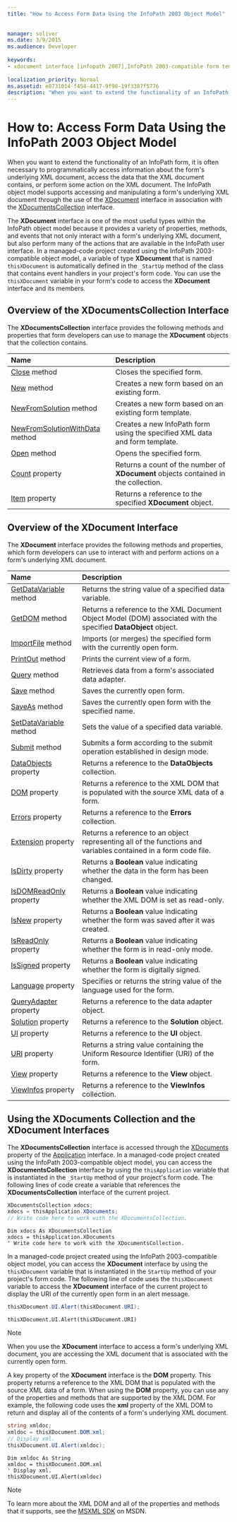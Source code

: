 ```yaml
---
title: "How to Access Form Data Using the InfoPath 2003 Object Model"
 
 
manager: soliver
ms.date: 3/9/2015
ms.audience: Developer
 
keywords:
- xdocument interface [infopath 2007],InfoPath 2003-compatible form templates, accessing form data,XDocumentsCollection interface [InfoPath 2007]
 
localization_priority: Normal
ms.assetid: e0731014-f454-4417-9f90-19f3387f5776
description: "When you want to extend the functionality of an InfoPath form, it is often necessary to programmatically access information about the form's underlying XML document, access the data that the XML document contains, or perform some action on the XML document. The InfoPath object model supports accessing and manipulating a form's underlying XML document through the use of the XDocument interface in association with the XDocumentsCollection interface."
---
```


# How to: Access Form Data Using the InfoPath 2003 Object Model

When you want to extend the functionality of an InfoPath form, it is often necessary to programmatically access information about the form's underlying XML document, access the data that the XML document contains, or perform some action on the XML document. The InfoPath object model supports accessing and manipulating a form's underlying XML document through the use of the [XDocument](https://msdn.microsoft.com/library/Microsoft.Office.Interop.InfoPath.SemiTrust.XDocument.aspx) interface in association with the [XDocumentsCollection](https://msdn.microsoft.com/library/Microsoft.Office.Interop.InfoPath.SemiTrust.XDocumentsCollection.aspx) interface. 
  
The **XDocument** interface is one of the most useful types within the InfoPath object model because it provides a variety of properties, methods, and events that not only interact with a form's underlying XML document, but also perform many of the actions that are available in the InfoPath user interface. In a managed-code project created using the InfoPath 2003-compatible object model, a variable of type **XDocument** that is named  `thisXDocument` is automatically defined in the  `_StartUp` method of the class that contains event handlers in your project's form code. You can use the  `thisXDocument` variable in your form's code to access the **XDocument** interface and its members. 
  
## Overview of the XDocumentsCollection Interface

The **XDocumentsCollection** interface provides the following methods and properties that form developers can use to manage the **XDocument** objects that the collection contains. 
  
|**Name**|**Description**|
|:-----|:-----|
|[Close](https://msdn.microsoft.com/library/Microsoft.Office.Interop.InfoPath.SemiTrust.XDocuments2.Close.aspx) method  <br/> |Closes the specified form.  <br/> |
|[New](https://msdn.microsoft.com/library/Microsoft.Office.Interop.InfoPath.SemiTrust.XDocuments2.New.aspx) method  <br/> |Creates a new form based on an existing form.  <br/> |
|[NewFromSolution](https://msdn.microsoft.com/library/Microsoft.Office.Interop.InfoPath.SemiTrust.XDocuments2.NewFromSolution.aspx) method  <br/> |Creates a new form based on an existing form template.  <br/> |
|[NewFromSolutionWithData](https://msdn.microsoft.com/library/Microsoft.Office.Interop.InfoPath.SemiTrust.XDocuments2.NewFromSolutionWithData.aspx) method  <br/> |Creates a new InfoPath form using the specified XML data and form template.  <br/> |
|[Open](https://msdn.microsoft.com/library/Microsoft.Office.Interop.InfoPath.SemiTrust.XDocuments2.Open.aspx) method  <br/> |Opens the specified form.  <br/> |
|[Count](https://msdn.microsoft.com/library/Microsoft.Office.Interop.InfoPath.SemiTrust.XDocuments2.Count.aspx) property  <br/> |Returns a count of the number of **XDocument** objects contained in the collection.  <br/> |
|[Item](https://msdn.microsoft.com/library/Microsoft.Office.Interop.InfoPath.SemiTrust.XDocuments2.Item.aspx) property  <br/> |Returns a reference to the specified **XDocument** object.  <br/> |
   
## Overview of the XDocument Interface

The **XDocument** interface provides the following methods and properties, which form developers can use to interact with and perform actions on a form's underlying XML document. 
  
|**Name**|**Description**|
|:-----|:-----|
|[GetDataVariable](https://msdn.microsoft.com/library/Microsoft.Office.Interop.InfoPath.SemiTrust._XDocument2.GetDataVariable.aspx) method  <br/> |Returns the string value of a specified data variable.  <br/> |
|[GetDOM](https://msdn.microsoft.com/library/Microsoft.Office.Interop.InfoPath.SemiTrust._XDocument2.GetDOM.aspx) method  <br/> |Returns a reference to the XML Document Object Model (DOM) associated with the specified **DataObject** object.  <br/> |
|[ImportFile](https://msdn.microsoft.com/library/Microsoft.Office.Interop.InfoPath.SemiTrust._XDocument2.ImportFile.aspx) method  <br/> |Imports (or merges) the specified form with the currently open form.  <br/> |
|[PrintOut](https://msdn.microsoft.com/library/Microsoft.Office.Interop.InfoPath.SemiTrust._XDocument2.PrintOut.aspx) method  <br/> |Prints the current view of a form.  <br/> |
|[Query](https://msdn.microsoft.com/library/Microsoft.Office.Interop.InfoPath.SemiTrust._XDocument2.Query.aspx) method  <br/> |Retrieves data from a form's associated data adapter.  <br/> |
|[Save](https://msdn.microsoft.com/library/Microsoft.Office.Interop.InfoPath.SemiTrust._XDocument2.Save.aspx) method  <br/> |Saves the currently open form.  <br/> |
|[SaveAs](https://msdn.microsoft.com/library/Microsoft.Office.Interop.InfoPath.SemiTrust._XDocument2.SaveAs.aspx) method  <br/> |Saves the currently open form with the specified name.  <br/> |
|[SetDataVariable](https://msdn.microsoft.com/library/Microsoft.Office.Interop.InfoPath.SemiTrust._XDocument2.SetDataVariable.aspx) method  <br/> |Sets the value of a specified data variable.  <br/> |
|[Submit](https://msdn.microsoft.com/library/Microsoft.Office.Interop.InfoPath.SemiTrust._XDocument2.Submit.aspx) method  <br/> |Submits a form according to the submit operation established in design mode.  <br/> |
|[DataObjects](https://msdn.microsoft.com/library/Microsoft.Office.Interop.InfoPath.SemiTrust._XDocument2.DataObjects.aspx) property  <br/> |Returns a reference to the **DataObjects** collection.  <br/> |
|[DOM](https://msdn.microsoft.com/library/Microsoft.Office.Interop.InfoPath.SemiTrust._XDocument2.DOM.aspx) property  <br/> |Returns a reference to the XML DOM that is populated with the source XML data of a form.  <br/> |
|[Errors](https://msdn.microsoft.com/library/Microsoft.Office.Interop.InfoPath.SemiTrust._XDocument2.Errors.aspx) property  <br/> |Returns a reference to the **Errors** collection.  <br/> |
|[Extension](https://msdn.microsoft.com/library/Microsoft.Office.Interop.InfoPath.SemiTrust._XDocument2.Extension.aspx) property  <br/> |Returns a reference to an object representing all of the functions and variables contained in a form code file.  <br/> |
|[IsDirty](https://msdn.microsoft.com/library/Microsoft.Office.Interop.InfoPath.SemiTrust._XDocument2.IsDirty.aspx) property  <br/> |Returns a **Boolean** value indicating whether the data in the form has been changed.  <br/> |
|[IsDOMReadOnly](https://msdn.microsoft.com/library/Microsoft.Office.Interop.InfoPath.SemiTrust._XDocument2.IsDOMReadOnly.aspx) property  <br/> |Returns a **Boolean** value indicating whether the XML DOM is set as read-only.  <br/> |
|[IsNew](https://msdn.microsoft.com/library/Microsoft.Office.Interop.InfoPath.SemiTrust._XDocument2.IsNew.aspx) property  <br/> |Returns a **Boolean** value indicating whether the form was saved after it was created.  <br/> |
|[IsReadOnly](https://msdn.microsoft.com/library/Microsoft.Office.Interop.InfoPath.SemiTrust._XDocument2.IsReadOnly.aspx) property  <br/> |Returns a **Boolean** value indicating whether the form is in read-only mode.  <br/> |
|[IsSigned](https://msdn.microsoft.com/library/Microsoft.Office.Interop.InfoPath.SemiTrust._XDocument2.IsSigned.aspx) property  <br/> |Returns a **Boolean** value indicating whether the form is digitally signed.  <br/> |
|[Language](https://msdn.microsoft.com/library/Microsoft.Office.Interop.InfoPath.SemiTrust._XDocument2.Language.aspx) property  <br/> |Specifies or returns the string value of the language used for the form.  <br/> |
|[QueryAdapter](https://msdn.microsoft.com/library/Microsoft.Office.Interop.InfoPath.SemiTrust._XDocument2.QueryAdapter.aspx) property  <br/> |Returns a reference to the data adapter object.  <br/> |
|[Solution](https://msdn.microsoft.com/library/Microsoft.Office.Interop.InfoPath.SemiTrust._XDocument2.Solution.aspx) property  <br/> |Returns a reference to the **Solution** object.  <br/> |
|[UI](https://msdn.microsoft.com/library/Microsoft.Office.Interop.InfoPath.SemiTrust._XDocument2.UI.aspx) property  <br/> |Returns a reference to the **UI** object.  <br/> |
|[URI](https://msdn.microsoft.com/library/Microsoft.Office.Interop.InfoPath.SemiTrust._XDocument2.URI.aspx) property  <br/> |Returns a string value containing the Uniform Resource Identifier (URI) of the form.  <br/> |
|[View](https://msdn.microsoft.com/library/Microsoft.Office.Interop.InfoPath.SemiTrust._XDocument2.View.aspx) property  <br/> |Returns a reference to the **View** object.  <br/> |
|[ViewInfos](https://msdn.microsoft.com/library/Microsoft.Office.Interop.InfoPath.SemiTrust._XDocument2.ViewInfos.aspx) property  <br/> |Returns a reference to the **ViewInfos** collection.  <br/> |
   
## Using the XDocuments Collection and the XDocument Interfaces

The **XDocumentsCollection** interface is accessed through the [XDocuments](https://msdn.microsoft.com/library/Microsoft.Office.Interop.InfoPath.SemiTrust._Application2.XDocuments.aspx) property of the [Application](https://msdn.microsoft.com/library/Microsoft.Office.Interop.InfoPath.SemiTrust.Application.aspx) interface. In a managed-code project created using the InfoPath 2003-compatible object model, you can access the **XDocumentsCollection** interface by using the  `thisApplication` variable that is instantiated in the  `_StartUp` method of your project's form code. The following lines of code create a variable that references the **XDocumentsCollection** interface of the current project. 
  
```cs
XDocumentsCollection xdocs;
xdocs = thisApplication.XDocuments;
// Write code here to work with the XDocumentsCollection.
```

```VB.net
Dim xdocs As XDocumentsCollection
xdocs = thisApplication.XDocuments
' Write code here to work with the XDocumentsCollection.
```

In a managed-code project created using the InfoPath 2003-compatible object model, you can access the **XDocument** interface by using the  `thisXDocument` variable that is instantiated in the  `StartUp` method of your project's form code. The following line of code uses the  `thisXDocument` variable to access the **XDocument** interface of the current project to display the URI of the currently open form in an alert message. 
  
```cs
thisXDocument.UI.Alert(thisXDocument.URI);
```

```VB.net
thisXDocument.UI.Alert(thisXDocument.URI)
```

> [!NOTE]
> When you use the **XDocument** interface to access a form's underlying XML document, you are accessing the XML document that is associated with the currently open form. 
  
A key property of the **XDocument** interface is the **DOM** property. This property returns a reference to the XML DOM that is populated with the source XML data of a form. When using the **DOM** property, you can use any of the properties and methods that are supported by the XML DOM. For example, the following code uses the **xml** property of the XML DOM to return and display all of the contents of a form's underlying XML document. 
  
```cs
string xmldoc;
xmldoc = thisXDocument.DOM.xml;
// Display xml.
thisXDocument.UI.Alert(xmldoc);
```

```VB.net
Dim xmldoc As String
xmldoc = thisXDocument.DOM.xml
' Display xml.
thisXDocument.UI.Alert(xmldoc)
```

> [!NOTE]
> To learn more about the XML DOM and all of the properties and methods that it supports, see the [MSXML SDK](guid_b24aafc2-bf1b-4702-bf1c-b7ae3597eb0c) on MSDN. 
  

